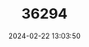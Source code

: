 ---
title: "36294"
category: "Parashorea smythiesii"
draft: false
date: 2024-02-22 13:03:50
languages:
  Iban: ["Meruyan"]
  Malay: ["Urat mata Batu", "Urat mata daun putih"]
---